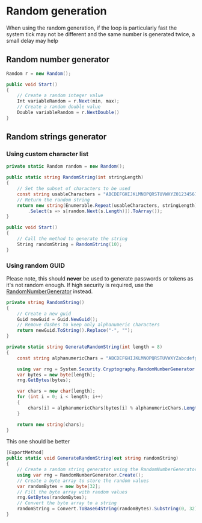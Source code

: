 # Random generation

When using the random generation, if the loop is particularly fast the system tick may not be different and the same number is generated twice, a small delay may help

## Random number generator

```csharp
Random r = new Random();

public void Start() 
{
    // Create a random integer value
	Int variableRandom = r.Next(min, max);
    // Create a random double value
	Double variableRandom = r.NextDouble()
}
```

## Random strings generator

### Using custom character list

```csharp
private static Random random = new Random();

public static string RandomString(int stringLength) 
{
    // Set the subset of characters to be used
    const string usableCharacters = "ABCDEFGHIJKLMNOPQRSTUVWXYZ0123456789";
    // Return the random string
    return new string(Enumerable.Repeat(usableCharacters, stringLength)
        .Select(s => s[random.Next(s.Length)]).ToArray());
}

public void Start() 
{
    // Call the method to generate the string
	String randomString = RandomString(10);
}
```

### Using random GUID

Please note, this should **never** be used to generate passwords or tokens as it's not random enough. If high security is required, use the [RandomNumberGenerator](https://learn.microsoft.com/en-us/dotnet/api/system.security.cryptography.randomnumbergenerator?view=net-8.0) instead.

```csharp
private string RandomString()
{
    // Create a new guid
    Guid newGuid = Guid.NewGuid();
    // Remove dashes to keep only alphanumeric characters
    return newGuid.ToString().Replace("-", "");
}
```

```csharp
private static string GenerateRandomString(int length = 8)
{
    const string alphanumericChars = "ABCDEFGHIJKLMNOPQRSTUVWXYZabcdefghijklmnopqrstuvwxyz0123456789";

    using var rng = System.Security.Cryptography.RandomNumberGenerator.Create();
    var bytes = new byte[length];
    rng.GetBytes(bytes);

    var chars = new char[length];
    for (int i = 0; i < length; i++)
    {
        chars[i] = alphanumericChars[bytes[i] % alphanumericChars.Length];
    }

    return new string(chars);
}
```

This one should be better

```csharp
[ExportMethod]
public static void GenerateRandomString(out string randomString)
{
    // Create a random string generator using the RandomNumberGenerator class
    using var rng = RandomNumberGenerator.Create();
    // Create a byte array to store the random values
    var randomBytes = new byte[32];
    // Fill the byte array with random values
    rng.GetBytes(randomBytes);
    // Convert the byte array to a string
    randomString = Convert.ToBase64String(randomBytes).Substring(0, 32);
}
```
